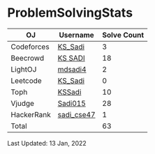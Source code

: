 # ProblemSolvingStats

| OJ | Username | Solve Count | 
| -- | -------- | ----------- | 
| Codeforces | [KS_Sadi](https://codeforces.com/profile/KS_Sadi) | 3 | 
| Beecrowd | [KS SADI](https://www.beecrowd.com.br/judge/en/profile/228012) | 18 | 
| LightOJ | [mdsadi4](https://lightoj.com/user/mdsadi4) | 2 | 
| Leetcode | [KS_Sadi](https://leetcode.com/KS_Sadi) | 0 | 
| Toph | [KSSadi](https://toph.co/u/KSSadi) | 10 | 
| Vjudge | [Sadi015](https://vjudge.net/user/Sadi015) | 28 | 
| HackerRank | [sadi_cse47](https://www.hackerrank.com/sadi_cse47) | 1 | 
| Total | | 63 | 

Last Updated: 13 Jan, 2022
